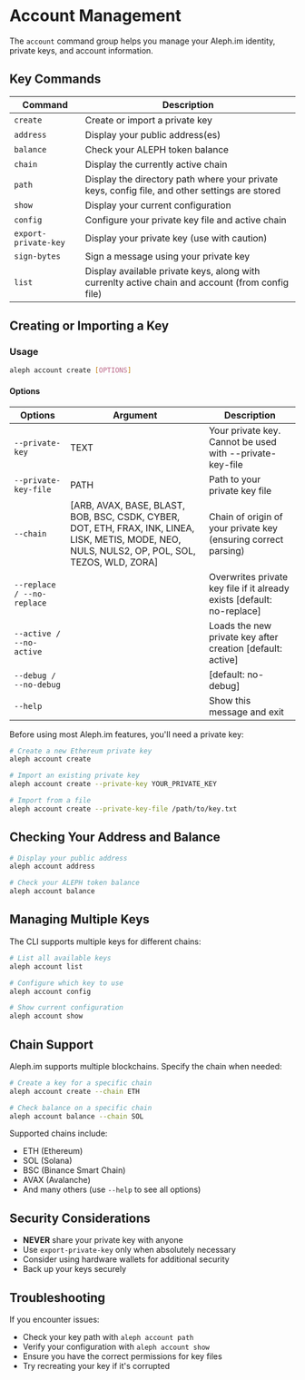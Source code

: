 # Account Management

The `account` command group helps you manage your Aleph.im identity, private keys, and account information.

## Key Commands

| Command | Description |
|---------|-------------|
| `create` | Create or import a private key |
| `address` | Display your public address(es) |
| `balance` | Check your ALEPH token balance |
| `chain` | Display the currently active chain |
| `path` | Display the directory path where your private keys, config file, and other settings are stored |
| `show` | Display your current configuration |
| `config` | Configure your private key file and active chain |
| `export-private-key` | Display your private key (use with caution) |
| `sign-bytes` | Sign a message using your private key |
| `list` | Display available private keys, along with currenlty active chain and account (from config file) |

## Creating or Importing a Key

### Usage

```bash
aleph account create [OPTIONS]
```

#### Options

| Options | Argument | Description |
|---------|----------|-------------|
| `--private-key` | TEXT | Your private key. Cannot be used with --private-key-file |
| `--private-key-file` | PATH | Path to your private key file |
| `--chain` | [ARB, AVAX, BASE, BLAST, BOB, BSC, CSDK, CYBER, DOT, ETH, FRAX, INK, LINEA, LISK, METIS, MODE, NEO, NULS, NULS2, OP, POL, SOL, TEZOS, WLD, ZORA] | Chain of origin of your private key (ensuring correct parsing) |
| `--replace / --no-replace` | | Overwrites private key file if it already exists [default: no-replace] |
| `--active / --no-active` | | Loads the new private key after creation [default: active] |
| `--debug / --no-debug` | | [default: no-debug] |
| `--help` | | Show this message and exit |


Before using most Aleph.im features, you'll need a private key:

```bash
# Create a new Ethereum private key
aleph account create

# Import an existing private key
aleph account create --private-key YOUR_PRIVATE_KEY

# Import from a file
aleph account create --private-key-file /path/to/key.txt
```

## Checking Your Address and Balance

```bash
# Display your public address
aleph account address

# Check your ALEPH token balance
aleph account balance
```

## Managing Multiple Keys

The CLI supports multiple keys for different chains:

```bash
# List all available keys
aleph account list

# Configure which key to use
aleph account config

# Show current configuration
aleph account show
```

## Chain Support

Aleph.im supports multiple blockchains. Specify the chain when needed:

```bash
# Create a key for a specific chain
aleph account create --chain ETH

# Check balance on a specific chain
aleph account balance --chain SOL
```

Supported chains include:
- ETH (Ethereum)
- SOL (Solana)
- BSC (Binance Smart Chain)
- AVAX (Avalanche)
- And many others (use `--help` to see all options)

## Security Considerations

- **NEVER** share your private key with anyone
- Use `export-private-key` only when absolutely necessary
- Consider using hardware wallets for additional security
- Back up your keys securely

## Troubleshooting

If you encounter issues:

- Check your key path with `aleph account path`
- Verify your configuration with `aleph account show`
- Ensure you have the correct permissions for key files
- Try recreating your key if it's corrupted
